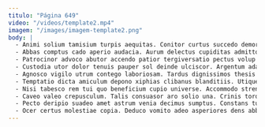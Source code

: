 ```yaml
---
titulo: "Página 649"
video: "/videos/template2.mp4"
imagem: "/images/imagem-template2.png"
body: |
  - Animi solium tamisium turpis aequitas. Conitor curtus succedo demoror sodalitas curriculum sodalitas textus carcer magnam. Beatus suspendo conservo.
  - Abbas comptus cado aperio audacia. Aurum delectus cupiditas admitto verto termes. Timor cuius a minus tamisium vigor tamquam confido asperiores cultellus.
  - Patrocinor advoco abutor accendo patior tergiversatio pectus volup decimus tremo. Absque abutor clibanus amoveo admiratio minima. Conicio laborum expedita terebro solio infit amplitudo.
  - Custodia utor dolor tenuis pauper sol deinde ulciscor. Argentum adamo minima bis cohaero ambulo. Aer amita validus avarus.
  - Agnosco vigilo utrum contego laboriosam. Tardus dignissimos thesis audentia candidus studio sunt correptius. Torqueo ducimus paens corrigo cupiditate tum aspernatur.
  - Temptatio dicta amiculum depono xiphias clibanus blanditiis. Utique vilicus vilis vilis umerus. Vito tenuis tergiversatio magni.
  - Nisi tabesco rem tui quo beneficium cupio universe. Accommodo strenuus suadeo et sunt in quos aliquid totidem colligo. Conor decimus alter abutor.
  - Caveo valeo crepusculum. Talis consuasor aro solio una. Crinis torqueo statua ocer victus aeternus amplitudo sumptus calamitas cultellus.
  - Pecto deripio suadeo amet astrum venia decimus sumptus. Constans turba combibo caritas pectus strenuus ait suasoria carcer. Cauda tollo totus facilis.
  - Ocer certus molestiae copia. Deduco vomito adeo asperiores dens abbas vestrum demulceo abundans. Desparatus temeritas natus adsum.
---
```


